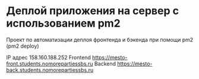 # Деплой приложения на сервер с использованием pm2

Проект по автоматизации деплоя фронтенда и бэкенда при помощи pm2 (pm2 deploy)

IP адрес 158.160.188.252
Frontend https://mesto-front.students.nomorepartiessbs.ru
Backend https://mesto-back.students.nomorepartiessbs.ru
